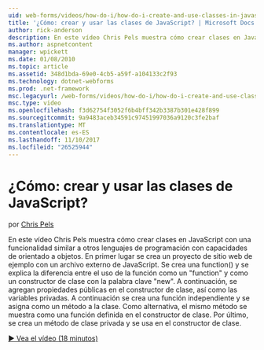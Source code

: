 ```yaml
---
uid: web-forms/videos/how-do-i/how-do-i-create-and-use-classes-in-javascript
title: '¿Cómo: crear y usar las clases de JavaScript? | Microsoft Docs'
author: rick-anderson
description: En este vídeo Chris Pels muestra cómo crear clases en JavaScript con una funcionalidad similar a otros lenguajes de programación con orientado a objetos capabilitie...
ms.author: aspnetcontent
manager: wpickett
ms.date: 01/08/2010
ms.topic: article
ms.assetid: 348d1bda-69e0-4cb5-a59f-a104133c2f93
ms.technology: dotnet-webforms
ms.prod: .net-framework
msc.legacyurl: /web-forms/videos/how-do-i/how-do-i-create-and-use-classes-in-javascript
msc.type: video
ms.openlocfilehash: f3d62754f3052f6b4bff342b3387b301e428f899
ms.sourcegitcommit: 9a9483aceb34591c97451997036a9120c3fe2baf
ms.translationtype: MT
ms.contentlocale: es-ES
ms.lasthandoff: 11/10/2017
ms.locfileid: "26525944"
---
```

<a name="how-do-i-create-and-use-classes-in-javascript"></a>¿Cómo: crear y usar las clases de JavaScript?
====================
por [Chris Pels](https://twitter.com/chrispels)

En este vídeo Chris Pels muestra cómo crear clases en JavaScript con una funcionalidad similar a otros lenguajes de programación con capacidades de orientado a objetos. En primer lugar se crea un proyecto de sitio web de ejemplo con un archivo externo de JavaScript. Se crea una function() y se explica la diferencia entre el uso de la función como un "function" y como un constructor de clase con la palabra clave "new". A continuación, se agregan propiedades públicas en el constructor de clase, así como las variables privadas. A continuación se crea una función independiente y se asigna como un método a la clase. Como alternativa, el mismo método se muestra como una función definida en el constructor de clase. Por último, se crea un método de clase privada y se usa en el constructor de clase.

[&#9654; Vea el vídeo (18 minutos)](https://channel9.msdn.com/Blogs/ASP-NET-Site-Videos/how-do-i-create-and-use-classes-in-javascript)
